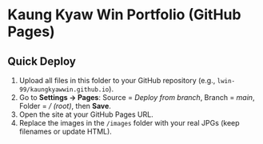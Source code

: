 
# Kaung Kyaw Win Portfolio (GitHub Pages)

## Quick Deploy
1) Upload all files in this folder to your GitHub repository (e.g., `lwin-99/kaungkyawwin.github.io`).
2) Go to **Settings → Pages**: Source = *Deploy from branch*, Branch = *main*, Folder = */ (root)*, then **Save**.
3) Open the site at your GitHub Pages URL.
4) Replace the images in the `/images` folder with your real JPGs (keep filenames or update HTML).
